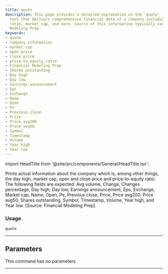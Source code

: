 ```yaml
---
title: quote
description: This page provides a detailed explanation on the 'quote' function, a
  tool that delivers comprehensive financial data of a company including volume, price-to-equity
  ratio, market cap, and more. Source of this information typically comes from Financial
  Modeling Prep.
keywords:
- quote
- company information
- market cap
- open price
- close price
- price-to-equity ratio
- Financial Modeling Prep
- Shares outstanding
- Day high
- Day low
- Earnings announcement
- Eps
- Exchange
- Name
- Open
- Pe
- Previous close
- Price
- Price avg200
- Price avg50
- Symbol
- Timestamp
- Volume
- Year high
- Year low
---
```


import HeadTitle from '@site/src/components/General/HeadTitle.tsx';

<HeadTitle title="stocks/fa/quote - Reference | OpenBB Terminal Docs" />

Prints actual information about the company which is, among other things, the day high, market cap, open and close price and price-to-equity ratio. The following fields are expected: Avg volume, Change, Changes percentage, Day high, Day low, Earnings announcement, Eps, Exchange, Market cap, Name, Open, Pe, Previous close, Price, Price avg200, Price avg50, Shares outstanding, Symbol, Timestamp, Volume, Year high, and Year low. [Source: Financial Modeling Prep]

### Usage

```python
quote
```

---

## Parameters

This command has no parameters


---
